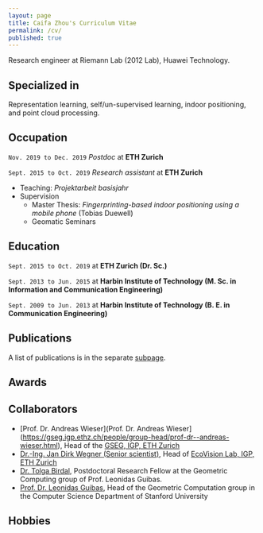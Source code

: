 ```yaml
---
layout: page
title: Caifa Zhou's Curriculum Vitae
permalink: /cv/
published: true
---
```


Research engineer at Riemann Lab (2012 Lab), Huawei Technology.

## Specialized in
Representation learning, self/un-supervised learning, indoor positioning, and point cloud processing.

## Occupation
`Nov. 2019 to Dec. 2019` *Postdoc* at **ETH Zurich**

`Sept. 2015 to Oct. 2019` *Research assistant* at **ETH Zurich**
  - Teaching: *Projektarbeit basisjahr*
  - Supervision
    - Master Thesis: *Fingerprinting-based indoor positioning using a mobile phone* (Tobias Duewell)
    - Geomatic Seminars

## Education
`Sept. 2015 to Oct. 2019` at __ETH Zurich (Dr. Sc.)__

`Sept. 2013 to Jun. 2015` at __Harbin Institute of Technology (M. Sc. in Information and Communication Engineering)__

`Sept. 2009 to Jun. 2013` at __Harbin Institute of Technology (B. E. in Communication Engineering)__

## Publications
A list of publications is in the separate [subpage](https://caifazhou.github.io/publications/).

## Awards

## Collaborators
- [Prof. Dr. Andreas Wieser](Prof. Dr. Andreas Wieser](https://gseg.igp.ethz.ch/people/group-head/prof-dr--andreas-wieser.html), Head of the [GSEG, IGP, ETH Zurich](https://gseg.igp.ethz.ch)
- [Dr.-Ing. Jan Dirk Wegner (Senior scientist)](https://prs.igp.ethz.ch/content/specialinterest/baug/institute-igp/photogrammetry-and-remote-sensing/en/group/people/person-detail.html?persid=186562), Head of [EcoVision Lab, IGP, ETH Zurich](https://prs.igp.ethz.ch/ecovision.html)
- [Dr. Tolga Birdal](https://profiles.stanford.edu/tolga-birdal), Postdoctoral Research Fellow at the Geometric Computing group of Prof. Leonidas Guibas.
- [Prof. Dr. Leonidas Guibas](https://profiles.stanford.edu/leonidas-guibas), Head of the Geometric Computation group in the Computer Science Department of Stanford University


## Hobbies
